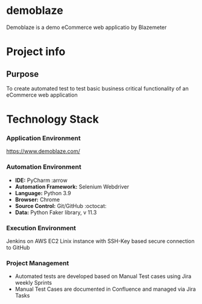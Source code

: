 # demoblaze
Demoblaze is a demo eCommerce web applicatio by Blazemeter
# Project info

## Purpose
To create automated test to test basic business critical functionality of an eCommerce web application

# Technology Stack

### Application Environment
https://www.demoblaze.com/

### Automation Environment
- **IDE:** PyCharm :arrow
- **Automation Framework:** Selenium Webdriver
- **Language:** Python 3.9
- **Browser:** Chrome
- **Source Control:** Git/GitHub :octocat:
- **Data:** Python Faker library, v 11.3

### Execution Environment
Jenkins on AWS EC2 Linix instance with SSH-Key based secure connection to GitHub 


### Project Management
- Automated tests are developed based on Manual Test cases using Jira weekly Sprints
- Manual Test Cases are documented in Confluence and managed via Jira Tasks
